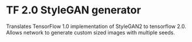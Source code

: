 # TF 2.0 StyleGAN generator

Translates TensorFlow 1.0 implementation of StyleGAN2 to tensorflow 2.0. 
Allows network to generate custom sized images with multiple seeds.